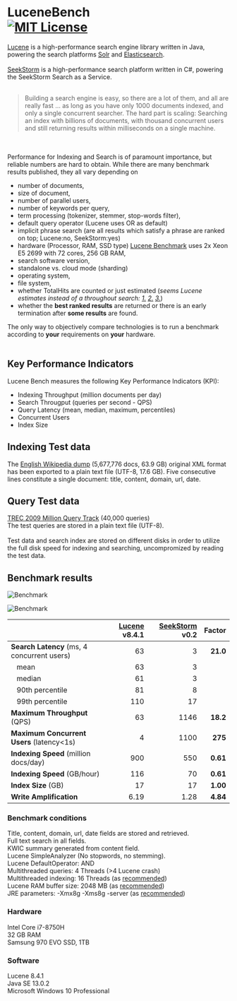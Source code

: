 LuceneBench<br>
[![MIT License](https://img.shields.io/github/license/wolfgarbe/lucenebench.svg)](https://github.com/wolfgarbe/LuceneBench/blob/master/LICENSE)
========
[Lucene](http://lucene.apache.org/core/) is a high-performance search engine library written in Java, powering the search platforms  [Solr](http://lucene.apache.org/solr/) and [Elasticsearch](https://www.elastic.co/de/products/elasticsearch).
<br><br>
[SeekStorm](https://seekstorm.com) is a high-performance search platform written in C#, powering the SeekStorm Search as a Service.
<br><br>

> Building a search engine is easy, so there are a lot of them, and all are really fast 
> ... as long as you have only 1000 documents indexed, and only a single concurrent searcher.
> The hard part is scaling: Searching an index with billions of documents, with thousand concurrent users and still returning results within milliseconds on a single machine.

<br><br>
Performance for Indexing and Search is of paramount importance, but reliable numbers are hard to obtain. 
While there are many benchmark results published, they all vary depending on 
* number of documents, 
* size of document, 
* number of parallel users,
* number of keywords per query,
* term processing (tokenizer, stemmer, stop-words filter),
* default query operator (Lucene uses OR as default)
* implicit phrase search (are all results which satisfy a phrase are ranked on top; Lucene:no, SeekStorm:yes)
* hardware (Processor, RAM, SSD type) [Lucene Benchmark](https://home.apache.org/~mikemccand/lucenebench/) uses 2x Xeon E5 2699 with 72 cores, 256 GB RAM, 
* search software version,
* standalone vs. cloud mode (sharding)
* operating system, 
* file system,
* whether TotalHits are counted or just estimated (*seems Lucene estimates instead of a throughout search: [1.](https://issues.apache.org/jira/browse/LUCENE-8060) [2.](https://issues.apache.org/jira/browse/LUCENE-8430) [3.](https://issues.apache.org/jira/browse/LUCENE-8431)*)
* whether the **best ranked results** are returned or there is an early termination after **some results** are found.



The only way to objectively compare technologies is to run a benchmark according to **your** requirements on **your** hardware.
<br><br>
## Key Performance Indicators
Lucene Bench measures the following Key Performance Indicators (KPI):
<br>
* Indexing Throughput (million documents per day)
* Search Througput (queries per second - QPS)
* Query Latency (mean, median, maximum, percentiles)
* Concurrent Users
* Index Size

## Indexing Test data
The [English Wikipedia dump](https://dumps.wikimedia.org/enwiki/latest/enwiki-latest-pages-articles.xml.bz2) (5,677,776 docs, 63.9 GB) original XML format has been exported to a plain text file (UTF-8, 17.6 GB).
Five consecutive lines constitute a single document: title, content, domain, url, date.

## Query Test data
[TREC 2009 Million Query Track](https://trec.nist.gov/data/million.query09.html) (40,000 queries)<br>
The test queries are stored in a plain text file (UTF-8).
<br><br>
Test data and search index are stored on different disks in order to utilize the full disk speed for indexing and searching, uncompromized by reading the test data.

## Benchmark results

![Benchmark](https://wolfgarbe.github.io/LuceneBench/img/search_latency.png "Benchmark")

![Benchmark](https://wolfgarbe.github.io/LuceneBench/img/search_throughput.png "Benchmark")

|                           | [Lucene](http://lucene.apache.org/core/) v8.4.1   | [SeekStorm](https://seekstorm.com/) v0.2   | Factor |
| :--- | ---: | ---: | ---: |    
| **Search Latency** (ms, 4 concurrent users)   | 63  |  3 |  **21.0** | 
| &nbsp;&nbsp;&nbsp;mean |  63 | 3  |  |
| &nbsp;&nbsp;&nbsp;median |  61 | 3  |  |
| &nbsp;&nbsp;&nbsp;90th percentile | 81  | 8  |  |
| &nbsp;&nbsp;&nbsp;99th percentile | 110  | 17  |  |
| **Maximum Throughput** (QPS)   | 63  | 1146  | **18.2** | 
| **Maximum Concurrent Users** (latency<1s) | 4  | 1100  | **275** |
| **Indexing Speed** (million docs/day) | 900 | 550  | **0.61** |
| **Indexing Speed** (GB/hour)  | 116  | 70  |  **0.61** |
| **Index Size** (GB)           | 17  | 17  | **1.00** |
| **Write Amplification**       | 6.19 | 1.28 | **4.84** |

### Benchmark conditions
Title, content, domain, url, date fields are stored and retrieved.<br>
Full text search in all fields.<br>
KWIC summary generated from content field.<br>
Lucene SimpleAnalyzer (No stopwords, no stemming).<br>
Lucene DefaultOperator: AND<br>
Multithreaded queries: 4 Threads (>4 Lucene crash)<br>
Multithreaded indexing: 16 Threads (as [recommended](https://home.apache.org/~mikemccand/lucenebench/indexing.html))<br>
Lucene RAM buffer size: 2048 MB (as [recommended](https://home.apache.org/~mikemccand/lucenebench/indexing.html))<br>
JRE parameters: -Xmx8g -Xms8g -server (as [recommended](https://home.apache.org/~mikemccand/lucenebench/indexing.html))

### Hardware
Intel Core i7-8750H<br>
32 GB RAM<br>
Samsung 970 EVO SSD, 1TB<br>

### Software
Lucene 8.4.1<br>
Java SE 13.0.2<br>
Microsoft Windows 10 Professional<br>
